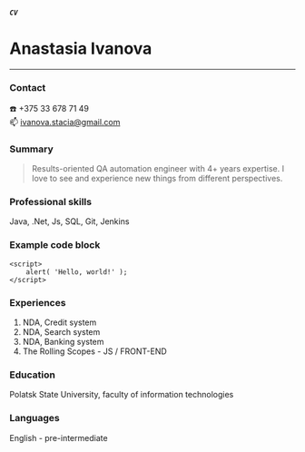 
##### `CV`

# Anastasia Ivanova
---

### Contact
:phone: +375 33 678 71 49  
:mailbox: ivanova.stacia@gmail.com

### Summary
>Results-oriented QA automation engineer with 4+ years expertise. I love to see and experience new things from different perspectives.

### Professional skills

Java, .Net, Js, SQL, Git, Jenkins

### Example code block
```
<script>
    alert( 'Hello, world!' );
</script>
```
### Experiences
1. NDA, Credit system 
2. NDA, Search system
3. NDA, Banking system
4. The Rolling Scopes - JS / FRONT-END 

### Education
Polatsk State University, faculty of information technologies

### Languages
English - pre-intermediate
